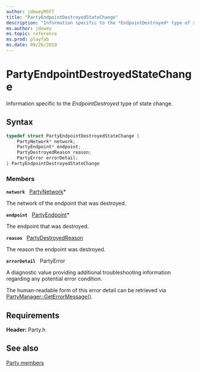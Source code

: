 ```yaml
---
author: jdeweyMSFT
title: "PartyEndpointDestroyedStateChange"
description: "Information specific to the *EndpointDestroyed* type of state change."
ms.author: jdewey
ms.topic: reference
ms.prod: playfab
ms.date: 09/26/2019
---
```


# PartyEndpointDestroyedStateChange  

Information specific to the *EndpointDestroyed* type of state change.  

## Syntax  
  
```cpp
typedef struct PartyEndpointDestroyedStateChange {  
    PartyNetwork* network;  
    PartyEndpoint* endpoint;  
    PartyDestroyedReason reason;  
    PartyError errorDetail;  
} PartyEndpointDestroyedStateChange  
```
  
### Members  
  
**`network`** &nbsp; [PartyNetwork](../classes/PartyNetwork/partynetwork.md)*  
  
The network of the endpoint that was destroyed.
  
**`endpoint`** &nbsp; [PartyEndpoint](../classes/PartyEndpoint/partyendpoint.md)*  
  
The endpoint that was destroyed.
  
**`reason`** &nbsp; [PartyDestroyedReason](../enums/partydestroyedreason.md)  
  
The reason the endpoint was destroyed.
  
**`errorDetail`** &nbsp; PartyError  
  
A diagnostic value providing additional troubleshooting information regarding any potential error condition.
  
The human-readable form of this error detail can be retrieved via [PartyManager::GetErrorMessage()](../classes/PartyManager/methods/partymanager_geterrormessage.md).
  
  
## Requirements  
  
**Header:** Party.h
  
## See also  
[Party members](../party_members.md)  

  
  
